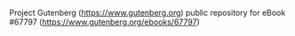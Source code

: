 Project Gutenberg (https://www.gutenberg.org) public repository for
eBook #67797 (https://www.gutenberg.org/ebooks/67797)

